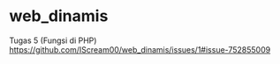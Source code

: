 # web_dinamis
Tugas 5 (Fungsi di PHP)
https://github.com/IScream00/web_dinamis/issues/1#issue-752855009
